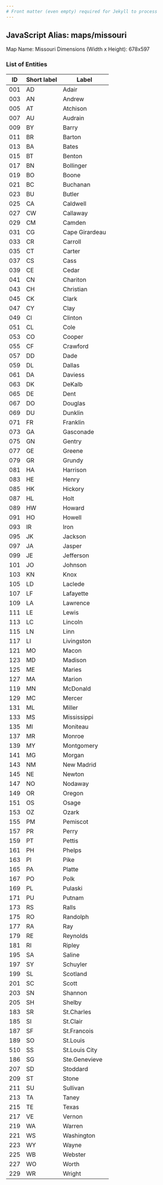 ```yaml
---
# Front matter (even empty) required for Jekyll to process
---
```


## JavaScript Alias: maps/missouri

Map Name: Missouri
Dimensions (Width x Height): 678x597





### List of Entities

ID | Short label | Label
---|---|---|
001|AD|Adair
003|AN|Andrew
005|AT|Atchison
007|AU|Audrain
009|BY|Barry
011|BR|Barton
013|BA|Bates
015|BT|Benton
017|BN|Bollinger
019|BO|Boone
021|BC|Buchanan
023|BU|Butler
025|CA|Caldwell
027|CW|Callaway
029|CM|Camden
031|CG|Cape Girardeau
033|CR|Carroll
035|CT|Carter
037|CS|Cass
039|CE|Cedar
041|CN|Chariton
043|CH|Christian
045|CK|Clark
047|CY|Clay
049|CI|Clinton
051|CL|Cole
053|CO|Cooper
055|CF|Crawford
057|DD|Dade
059|DL|Dallas
061|DA|Daviess
063|DK|DeKalb
065|DE|Dent
067|DO|Douglas
069|DU|Dunklin
071|FR|Franklin
073|GA|Gasconade
075|GN|Gentry
077|GE|Greene
079|GR|Grundy
081|HA|Harrison
083|HE|Henry
085|HK|Hickory
087|HL|Holt
089|HW|Howard
091|HO|Howell
093|IR|Iron
095|JK|Jackson
097|JA|Jasper
099|JE|Jefferson
101|JO|Johnson
103|KN|Knox
105|LD|Laclede
107|LF|Lafayette
109|LA|Lawrence
111|LE|Lewis
113|LC|Lincoln
115|LN|Linn
117|LI|Livingston
121|MO|Macon
123|MD|Madison
125|ME|Maries
127|MA|Marion
119|MN|McDonald
129|MC|Mercer
131|ML|Miller
133|MS|Mississippi
135|MI|Moniteau
137|MR|Monroe
139|MY|Montgomery
141|MG|Morgan
143|NM|New Madrid
145|NE|Newton
147|NO|Nodaway
149|OR|Oregon
151|OS|Osage
153|OZ|Ozark
155|PM|Pemiscot
157|PR|Perry
159|PT|Pettis
161|PH|Phelps
163|PI|Pike
165|PA|Platte
167|PO|Polk
169|PL|Pulaski
171|PU|Putnam
173|RS|Ralls
175|RO|Randolph
177|RA|Ray
179|RE|Reynolds
181|RI|Ripley
195|SA|Saline
197|SY|Schuyler
199|SL|Scotland
201|SC|Scott
203|SN|Shannon
205|SH|Shelby
183|SR|St.Charles
185|SI|St.Clair
187|SF|St.Francois
189|SO|St.Louis
510|SS|St.Louis City
186|SG|Ste.Genevieve
207|SD|Stoddard
209|ST|Stone
211|SU|Sullivan
213|TA|Taney
215|TE|Texas
217|VE|Vernon
219|WA|Warren
221|WS|Washington
223|WY|Wayne
225|WB|Webster
227|WO|Worth
229|WR|Wright

